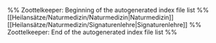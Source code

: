 %% Zoottelkeeper: Beginning of the autogenerated index file list  %%
 [[Heilansätze/Naturmedizin/Naturmedizin|Naturmedizin]]
 [[Heilansätze/Naturmedizin/Signaturenlehre|Signaturenlehre]]
%% Zoottelkeeper: End of the autogenerated index file list  %%
